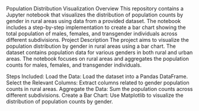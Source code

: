 Population Distribution Visualization
Overview
This repository contains a Jupyter notebook that visualizes the distribution of population counts by gender in rural areas using data from a provided dataset. The notebook includes a step-by-step implementation to create a bar chart showing the total population of males, females, and transgender individuals across different subdivisions.
Project Description
The project aims to visualize the population distribution by gender in rural areas using a bar chart. The dataset contains population data for various genders in both rural and urban areas. The notebook focuses on rural areas and aggregates the population counts for males, females, and transgender individuals.

Steps Included:
Load the Data: Load the dataset into a Pandas DataFrame.
Select the Relevant Columns: Extract columns related to gender population counts in rural areas.
Aggregate the Data: Sum the population counts across different subdivisions.
Create a Bar Chart: Use Matplotlib to visualize the distribution of population counts by gender.
